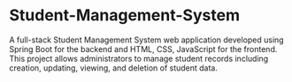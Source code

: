 # Student-Management-System
A full-stack Student Management System web application developed using Spring Boot for the backend and HTML, CSS, JavaScript for the frontend. This project allows administrators to manage student records including creation, updating, viewing, and deletion of student data.
